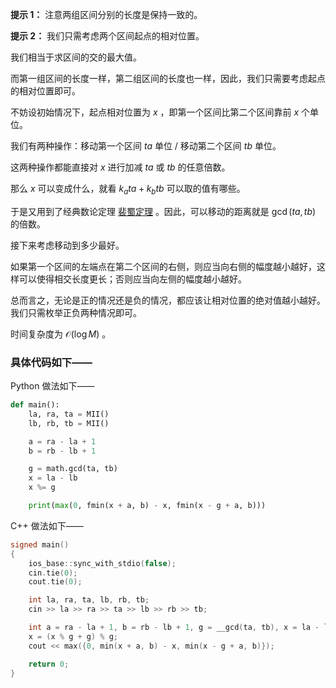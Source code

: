 **提示 1：** 注意两组区间分别的长度是保持一致的。

**提示 2：** 我们只需考虑两个区间起点的相对位置。

我们相当于求区间的交的最大值。

而第一组区间的长度一样，第二组区间的长度也一样，因此，我们只需要考虑起点的相对位置即可。

不妨设初始情况下，起点相对位置为 $x$ ，即第一个区间比第二个区间靠前 $x$ 个单位。

我们有两种操作：移动第一个区间 $ta$ 单位 / 移动第二个区间 $tb$ 单位。

这两种操作都能直接对 $x$ 进行加减 $ta$ 或 $tb$ 的任意倍数。

那么 $x$ 可以变成什么，就看 $k_a ta+k_b tb$ 可以取的值有哪些。

于是又用到了经典数论定理 [裴蜀定理](https://baike.baidu.com/item/%E8%A3%B4%E8%9C%80%E5%AE%9A%E7%90%86/5186593?fr=ge_ala) 。因此，可以移动的距离就是 $\gcd(ta,tb)$ 的倍数。

接下来考虑移动到多少最好。

如果第一个区间的左端点在第二个区间的右侧，则应当向右侧的幅度越小越好，这样可以使得相交长度更长；否则应当向左侧的幅度越小越好。

总而言之，无论是正的情况还是负的情况，都应该让相对位置的绝对值越小越好。我们只需枚举正负两种情况即可。

时间复杂度为 $\mathcal{O}(\log M)$ 。

### 具体代码如下——

Python 做法如下——

```Python []
def main():
    la, ra, ta = MII()
    lb, rb, tb = MII()

    a = ra - la + 1
    b = rb - lb + 1

    g = math.gcd(ta, tb)
    x = la - lb
    x %= g

    print(max(0, fmin(x + a, b) - x, fmin(x - g + a, b)))
```

C++ 做法如下——

```cpp []
signed main()
{
    ios_base::sync_with_stdio(false);
    cin.tie(0);
    cout.tie(0);

    int la, ra, ta, lb, rb, tb;
    cin >> la >> ra >> ta >> lb >> rb >> tb;

    int a = ra - la + 1, b = rb - lb + 1, g = __gcd(ta, tb), x = la - lb;
    x = (x % g + g) % g;
    cout << max({0, min(x + a, b) - x, min(x - g + a, b)});

    return 0;
}
```

